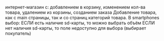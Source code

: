 интернет-магазин с:
  добавлением в корзину,
  изменением кол-ва товара,
  удалением из корзины,
  созданием заказа
Добавление товара, как с main страницы, так и со страниц категорий товара.
В smartphones выбор:
    ЕСЛИ есть наличие sd-карты, то можно выбрать объём
    ЕСЛИ нет наличия sd-карты, то поле недоступно для выбора
    (выбирает покупатель) 
